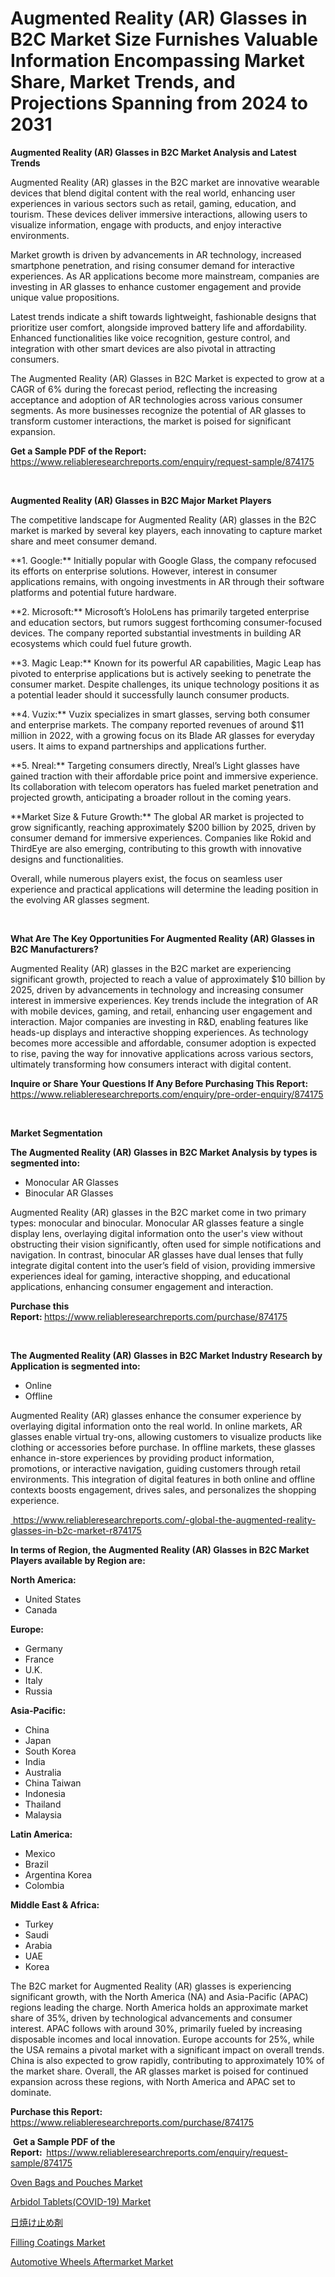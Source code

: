 <p><h1>Augmented Reality (AR) Glasses in B2C Market Size Furnishes Valuable Information Encompassing Market Share, Market Trends, and Projections Spanning from 2024 to 2031</h1></p><p><strong>Augmented Reality (AR) Glasses in B2C Market Analysis and Latest Trends</strong></p>
<p><p>Augmented Reality (AR) glasses in the B2C market are innovative wearable devices that blend digital content with the real world, enhancing user experiences in various sectors such as retail, gaming, education, and tourism. These devices deliver immersive interactions, allowing users to visualize information, engage with products, and enjoy interactive environments.</p><p>Market growth is driven by advancements in AR technology, increased smartphone penetration, and rising consumer demand for interactive experiences. As AR applications become more mainstream, companies are investing in AR glasses to enhance customer engagement and provide unique value propositions.</p><p>Latest trends indicate a shift towards lightweight, fashionable designs that prioritize user comfort, alongside improved battery life and affordability. Enhanced functionalities like voice recognition, gesture control, and integration with other smart devices are also pivotal in attracting consumers. </p><p>The Augmented Reality (AR) Glasses in B2C Market is expected to grow at a CAGR of 6% during the forecast period, reflecting the increasing acceptance and adoption of AR technologies across various consumer segments. As more businesses recognize the potential of AR glasses to transform customer interactions, the market is poised for significant expansion.</p></p>
<p><strong>Get a Sample PDF of the Report:&nbsp;</strong> <a href="https://www.reliableresearchreports.com/enquiry/request-sample/874175">https://www.reliableresearchreports.com/enquiry/request-sample/874175</a></p>
<p>&nbsp;</p>
<p><strong>Augmented Reality (AR) Glasses in B2C Major Market Players</strong></p>
<p><p>The competitive landscape for Augmented Reality (AR) glasses in the B2C market is marked by several key players, each innovating to capture market share and meet consumer demand. </p><p>**1. Google:** Initially popular with Google Glass, the company refocused its efforts on enterprise solutions. However, interest in consumer applications remains, with ongoing investments in AR through their software platforms and potential future hardware.</p><p>**2. Microsoft:** Microsoft’s HoloLens has primarily targeted enterprise and education sectors, but rumors suggest forthcoming consumer-focused devices. The company reported substantial investments in building AR ecosystems which could fuel future growth.</p><p>**3. Magic Leap:** Known for its powerful AR capabilities, Magic Leap has pivoted to enterprise applications but is actively seeking to penetrate the consumer market. Despite challenges, its unique technology positions it as a potential leader should it successfully launch consumer products.</p><p>**4. Vuzix:** Vuzix specializes in smart glasses, serving both consumer and enterprise markets. The company reported revenues of around $11 million in 2022, with a growing focus on its Blade AR glasses for everyday users. It aims to expand partnerships and applications further.</p><p>**5. Nreal:** Targeting consumers directly, Nreal’s Light glasses have gained traction with their affordable price point and immersive experience. Its collaboration with telecom operators has fueled market penetration and projected growth, anticipating a broader rollout in the coming years.</p><p>**Market Size & Future Growth:** The global AR market is projected to grow significantly, reaching approximately $200 billion by 2025, driven by consumer demand for immersive experiences. Companies like Rokid and ThirdEye are also emerging, contributing to this growth with innovative designs and functionalities.</p><p>Overall, while numerous players exist, the focus on seamless user experience and practical applications will determine the leading position in the evolving AR glasses segment.</p></p>
<p>&nbsp;</p>
<p><strong>What Are The Key Opportunities For Augmented Reality (AR) Glasses in B2C Manufacturers?</strong></p>
<p><p>Augmented Reality (AR) glasses in the B2C market are experiencing significant growth, projected to reach a value of approximately $10 billion by 2025, driven by advancements in technology and increasing consumer interest in immersive experiences. Key trends include the integration of AR with mobile devices, gaming, and retail, enhancing user engagement and interaction. Major companies are investing in R&D, enabling features like heads-up displays and interactive shopping experiences. As technology becomes more accessible and affordable, consumer adoption is expected to rise, paving the way for innovative applications across various sectors, ultimately transforming how consumers interact with digital content.</p></p>
<p><strong>Inquire or Share Your Questions If Any Before Purchasing This Report:</strong> <a href="https://www.reliableresearchreports.com/enquiry/pre-order-enquiry/874175">https://www.reliableresearchreports.com/enquiry/pre-order-enquiry/874175</a></p>
<p>&nbsp;</p>
<p><strong>Market Segmentation</strong></p>
<p><strong>The Augmented Reality (AR) Glasses in B2C Market Analysis by types is segmented into:</strong></p>
<p><ul><li>Monocular AR Glasses</li><li>Binocular AR Glasses</li></ul></p>
<p><p>Augmented Reality (AR) glasses in the B2C market come in two primary types: monocular and binocular. Monocular AR glasses feature a single display lens, overlaying digital information onto the user's view without obstructing their vision significantly, often used for simple notifications and navigation. In contrast, binocular AR glasses have dual lenses that fully integrate digital content into the user’s field of vision, providing immersive experiences ideal for gaming, interactive shopping, and educational applications, enhancing consumer engagement and interaction.</p></p>
<p><strong>Purchase this Report:&nbsp;</strong><a href="https://www.reliableresearchreports.com/purchase/874175">https://www.reliableresearchreports.com/purchase/874175</a></p>
<p>&nbsp;</p>
<p><strong>The Augmented Reality (AR) Glasses in B2C Market Industry Research by Application is segmented into:</strong></p>
<p><ul><li>Online</li><li>Offline</li></ul></p>
<p><p>Augmented Reality (AR) glasses enhance the consumer experience by overlaying digital information onto the real world. In online markets, AR glasses enable virtual try-ons, allowing customers to visualize products like clothing or accessories before purchase. In offline markets, these glasses enhance in-store experiences by providing product information, promotions, or interactive navigation, guiding customers through retail environments. This integration of digital features in both online and offline contexts boosts engagement, drives sales, and personalizes the shopping experience.</p></p>
<p><a href="https://www.reliableresearchreports.com/-global-the-augmented-reality-glasses-in-b2c-market-r874175">&nbsp;https://www.reliableresearchreports.com/-global-the-augmented-reality-glasses-in-b2c-market-r874175</a></p>
<p><strong>In terms of Region, the Augmented Reality (AR) Glasses in B2C Market Players available by Region are:</strong></p>
<p>
    <p> <strong> North America: </strong>
        <ul>
            <li>United States</li>
            <li>Canada</li>
        </ul>
        </p> 
    <p> <strong> Europe: </strong>
        <ul>
            <li>Germany</li>
            <li>France</li>
            <li>U.K.</li>
            <li>Italy</li>
            <li>Russia</li>
        </ul>
        </p> 
    <p> <strong> Asia-Pacific: </strong>
        <ul>
            <li>China</li>
            <li>Japan</li>
            <li>South Korea</li>
            <li>India</li>
            <li>Australia</li>
            <li>China Taiwan</li>
            <li>Indonesia</li>
            <li>Thailand</li>
            <li>Malaysia</li>
        </ul>
        </p> 
    <p> <strong> Latin America: </strong>
        <ul>
            <li>Mexico</li>
            <li>Brazil</li>
            <li>Argentina Korea</li>
            <li>Colombia</li>
        </ul>
        </p> 
    <p> <strong> Middle East & Africa: </strong>
        <ul>
            <li>Turkey</li>
            <li>Saudi</li>
            <li>Arabia</li>
            <li>UAE</li>
            <li>Korea</li>
        </ul>
    </p>
    </p>
<p><p>The B2C market for Augmented Reality (AR) glasses is experiencing significant growth, with the North America (NA) and Asia-Pacific (APAC) regions leading the charge. North America holds an approximate market share of 35%, driven by technological advancements and consumer interest. APAC follows with around 30%, primarily fueled by increasing disposable incomes and local innovation. Europe accounts for 25%, while the USA remains a pivotal market with a significant impact on overall trends. China is also expected to grow rapidly, contributing to approximately 10% of the market share. Overall, the AR glasses market is poised for continued expansion across these regions, with North America and APAC set to dominate.</p></p>
<p><strong>Purchase this Report: </strong><a href="https://www.reliableresearchreports.com/purchase/874175">https://www.reliableresearchreports.com/purchase/874175</a></p>
<p>&nbsp;<strong>Get a Sample PDF of the Report:&nbsp;&nbsp;</strong><a href="https://www.reliableresearchreports.com/enquiry/request-sample/874175">https://www.reliableresearchreports.com/enquiry/request-sample/874175</a></p>
<p><strong></strong></p>
<p><p><a href="https://medium.com/@gracielawharris42024/oven-bags-and-pouches-market-global-market-share-and-ranking-overall-sales-and-demand-forecast-11937032c0ef">Oven Bags and Pouches Market</a></p><p><a href="https://github.com/arionmp/Market-Research-Report-List-5/blob/main/arbidol-tabletscovid-19-market.md">Arbidol Tablets(COVID-19) Market</a></p><p><a href="https://github.com/mohamedbakry57/Market-Research-Report-List-6/blob/main/578234787409.md">日焼け止め剤</a></p><p><a href="https://issuu.com/reportprime-2/docs/filling-coatings-market-size-2030.p_9362e55d1bb8ac">Filling Coatings Market</a></p><p><a href="https://www.linkedin.com/pulse/automotive-wheels-aftermarket-market-trends-analysis-opportunities-ca3qc?trackingId=JLw6HwfrGL9sYo7%2F2x5JTA%3D%3D">Automotive Wheels Aftermarket Market</a></p></p>
